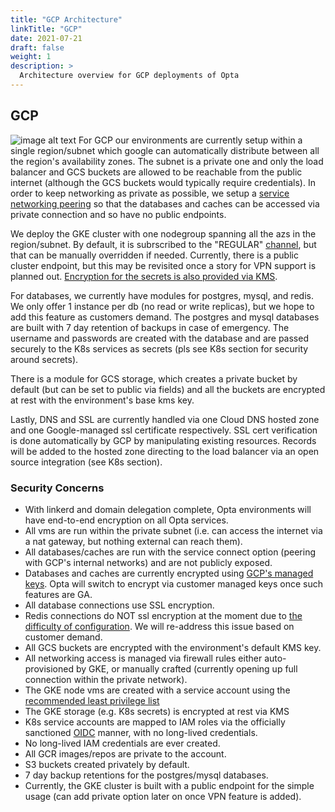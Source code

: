 ```yaml
---
title: "GCP Architecture"
linkTitle: "GCP"
date: 2021-07-21
draft: false
weight: 1
description: >
  Architecture overview for GCP deployments of Opta
---
```


## GCP

![image alt text](/images/opta_gcp_architecture.png)
For GCP our environments are currently setup within a single region/subnet which google can automatically distribute
between all the region's availability zones. The subnet is a private one and only the load balancer and GCS buckets
are allowed to be reachable from the public internet (although the GCS buckets would typically require credentials).
In order to keep networking as private as possible, we setup a
[service networking peering](https://cloud.google.com/vpc/docs/private-service-connect) so that the databases and caches
can be accessed via private connection and so have no public endpoints.

We deploy the GKE cluster with one nodegroup spanning all the azs in the region/subnet. By default, it is subrscribed to
the "REGULAR" [channel](https://cloud.google.com/kubernetes-engine/docs/concepts/release-channels), but that can be
manually overridden if needed. Currently, there is a public cluster endpoint, but this may be revisited once a story
for VPN support is planned out.
[Encryption for the secrets is also provided via KMS](https://cloud.google.com/kubernetes-engine/docs/how-to/encrypting-secrets).

For databases, we currently have modules for postgres, mysql, and redis. We only offer 1 instance per db
(no read or write replicas), but we hope to add this feature as customers demand. The postgres and mysql databases are
built with 7 day retention of backups in case of emergency. The username and passwords are created with the database
and are passed securely to the K8s services as secrets (pls see K8s section for security around secrets).

There is a module for GCS storage, which creates a private bucket by default (but can be set to public via fields)
and all the buckets are encrypted at rest with the environment's base kms key.

Lastly, DNS and SSL are currently handled via one Cloud DNS hosted zone and one Google-managed ssl certificate
respectively. SSL cert verification is done automatically by GCP by manipulating existing resources. Records will be
added to the hosted zone directing to the load balancer via an open source integration (see K8s section).

### Security Concerns

- With linkerd and domain delegation complete, Opta environments will have end-to-end encryption on all Opta services.
- All vms are run within the private subnet (i.e. can access the internet via a nat gateway, but
  nothing external can reach them).
- All databases/caches are run with the service connect option (peering with GCP's internal networks) and are not publicly exposed.
- Databases and caches are currently encrypted using
  [GCP's managed keys](https://cloud.google.com/kubernetes-engine/docs/how-to/hardening-your-cluster#use_least_privilege_sa).
  Opta will switch to encrypt via customer managed keys once such features are GA.
- All database connections use SSL encryption.
- Redis connections do NOT ssl encryption at the moment due to
  [the difficulty of configuration](https://cloud.google.com/memorystore/docs/redis/in-transit-encryption). We will
  re-address this issue based on customer demand.
- All GCS buckets are encrypted with the environment's default KMS key.
- All networking access is managed via firewall rules either auto-provisioned by GKE, or manually crafted (currently
  opening up full connection within the private network).
- The GKE node vms are created with a service account using the [recommended least privilege list](https://cloud.google.com/kubernetes-engine/docs/how-to/hardening-your-cluster#use_least_privilege_sa)
- The GKE storage (e.g. K8s secrets) is encrypted at rest via KMS
- K8s service accounts are mapped to IAM roles via the officially sanctioned [OIDC](https://docs.aws.amazon.com/eks/latest/userguide/enable-iam-roles-for-service-accounts.html)
  manner, with no long-lived credentials.
- No long-lived IAM credentials are ever created.
- All GCR images/repos are private to the account.
- S3 buckets created privately by default.
- 7 day backup retentions for the postgres/mysql databases.
- Currently, the GKE cluster is built with a public endpoint for the simple usage (can add private option later on once
  VPN feature is added).
